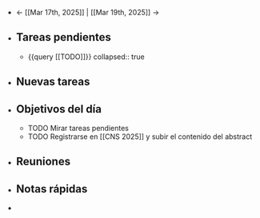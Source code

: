 - ← [[Mar 17th, 2025]] | [[Mar 19th, 2025]] →
- ## Tareas pendientes
	- {{query [[TODO]]}}
	  collapsed:: true
- ## Nuevas tareas
- ## Objetivos del día
	- TODO Mirar tareas pendientes
	- TODO Registrarse en [[CNS 2025]] y subir el contenido del abstract
- ## Reuniones
- ## Notas rápidas
-